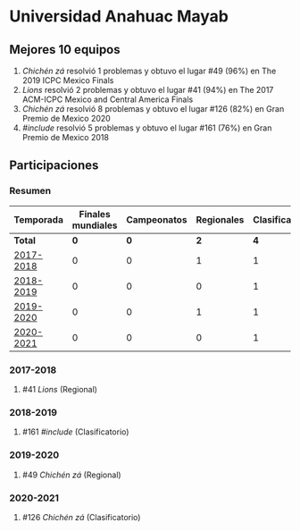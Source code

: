 ---
---

# Universidad Anahuac Mayab

## Mejores 10 equipos

1. _Chichén <int> zá_ resolvió 1 problemas y obtuvo el lugar #49 (96%) en The 2019 ICPC Mexico Finals
1. _Lions_ resolvió 2 problemas y obtuvo el lugar #41 (94%) en The 2017 ACM-ICPC Mexico and Central America Finals
1. _Chichén <int> zá_ resolvió 8 problemas y obtuvo el lugar #126 (82%) en Gran Premio de Mexico 2020
1. _#include <BAD>_ resolvió 5 problemas y obtuvo el lugar #161 (76%) en Gran Premio de Mexico 2018

## Participaciones

### Resumen

| Temporada | Finales mundiales | Campeonatos | Regionales | Clasificatorios | Equipos |
| --- | --- | --- | --- | --- | --- |
| **Total** | **0** | **0** | **2** | **4** | **4** |
| [2017-2018](#2017-2018) | 0 | 0 | 1 | 1 | 1 |
| [2018-2019](#2018-2019) | 0 | 0 | 0 | 1 | 1 |
| [2019-2020](#2019-2020) | 0 | 0 | 1 | 1 | 1 |
| [2020-2021](#2020-2021) | 0 | 0 | 0 | 1 | 1 |

### 2017-2018

1. #41 _Lions_ (Regional)

### 2018-2019

1. #161 _#include <BAD>_ (Clasificatorio)

### 2019-2020

1. #49 _Chichén <int> zá_ (Regional)

### 2020-2021

1. #126 _Chichén <int> zá_ (Clasificatorio)



